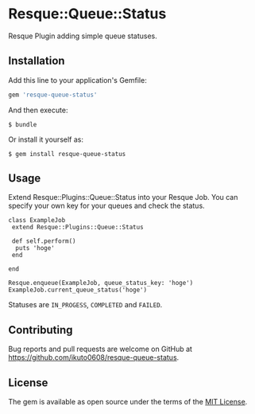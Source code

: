 # Resque::Queue::Status

Resque Plugin adding simple queue statuses.

## Installation

Add this line to your application's Gemfile:

```ruby
gem 'resque-queue-status'
```

And then execute:

    $ bundle

Or install it yourself as:

    $ gem install resque-queue-status

## Usage

Extend Resque::Plugins::Queue::Status into your Resque Job.
You can specify your own key for your queues and check the status.

```
class ExampleJob
 extend Resque::Plugins::Queue::Status

 def self.perform()
  puts 'hoge'
 end

end

Resque.enqueue(ExampleJob, queue_status_key: 'hoge')
ExampleJob.current_queue_status('hoge')
```

Statuses are `IN_PROGESS`, `COMPLETED` and `FAILED`.

## Contributing

Bug reports and pull requests are welcome on GitHub at https://github.com/ikuto0608/resque-queue-status.

## License

The gem is available as open source under the terms of the [MIT License](https://opensource.org/licenses/MIT).
